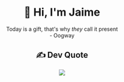<h1 align="center"> 👋 Hi, I'm Jaime</h1><p align="center">Today is a gift, that's why <i>they</i> call it present<br>- Oogway</p><h2 align="center"> ✍️ Dev Quote</h2><p align="center"><img src="https://img.shields.io/badge/%22Sin%20requerimientos%20o%20dise%C3%B1o%20programar%20s%C3%B3lo%20es%20el%20arte%20de%20agregar%20errores%20a%20un%20archivo%20vac%C3%ADo%E2%80%9D-type%3Dhorizontal?style=flat-square&logoSize=24&label=Louis%20Srygley&labelColor=abcdef&color=black
"/></p><!--**Eclodest/Eclodest** is a ✨ _special_ ✨ repository because its `README.md` (this file) appears on your GitHub profile.Here are some ideas to get you started:- 🔭 I’m currently working on ...- 🌱 I’m currently learning ...- 👯 I’m looking to collaborate on ...- 🤔 I’m looking for help with ...- 💬 Ask me about ...- 📫 How to reach me: ...- 😄 Pronouns: ...- ⚡ Fun fact: ...-->
